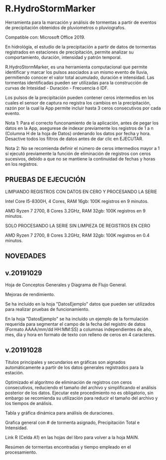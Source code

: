 # R.HydroStormMarker
Herramienta para la marcación y análisis de tormentas a partir de eventos de precipitación obtenidos de pluviometros o pluviografos.

Compatible con: Microsoft Office 2019.

En hidrológía, el estudio de la precipitación a partir de datos de tormentas registrados en estaciones de precipitación, permite analizar su comportamiento, duración, intensidad y patrón temporal.

R.HydroStormMarker, es una herramienta computacional que permite identificar y marcar los pulsos asociados a un mismo evento de lluvia, permitiendo conocer el valor total acumulado, duración e intensidad. Las tormentas identificadas pueden ser utilizadas para la construcción de curvas de Intesidad - Duración - Frecuencia ó IDF.

Los pulsos de la precipitación pueden contener ceros intermedios en los cuales el sensor de captura no registra los cambios en la precipitación, razón por la cual la App permite incluir hasta 3 ceros consecutivos por cada evento. 

Nota 1: Para el correcto funconamiento de la aplicación, antes de pegar los datos en la App, asegurese de indexar previamente los registros de 1 a n (Columna H de la hoja de Datos) ordenando los datos por fecha y hora. Desactive todos los filtros de datos antes de dar clic en EJECUTAR.

Nota 2: No se recomienda definir el número de ceros intermedios mayor a 1 sí ejecutó previamente la función de eliminación de registros con ceros sucesivos, debido a que no se mantiene la continuidad de fechas y horas en los registros. 


PRUEBAS DE EJECUCIÓN
-------------------

LIMPIANDO REGISTROS CON DATOS EN CERO Y PROCESANDO LA SERIE

Intel Core I5-8300H, 4 Cores, RAM 16gb: 100K registros en 9 minutos.

AMD Ryzen 7 2700, 8 Cores 3.2GHz, RAM 32gb: 100K registros en 9 minutos.

SOLO PROCESANDO LA SERIE SIN LIMPIEZA DE REGISTROS EN CERO

AMD Ryzen 7 2700, 8 Cores 3.2GHz, RAM 32gb: 100K registros en 0.4 minutos.


NOVEDADES
----------------------

v.20191029
----------

Hoja de Conceptos Generales y Diagrama de Flujo General.

Mejoras de rendimiento.

Se ha incluído en la hoja "DatosEjemplo" datos que pueden ser utilizados para realizar pruebas de funcionamiento.

En la hoja "DatosEjemplo" se ha incluído un ejemplo de la formulación requerida para segmentar el campo de la fecha del registro de datos (Formato AAAA/mm/dd HH:MM:SS) a columnas independientes de año, mes, día y hora en formato de texto con relleno de ceros en 4 caracteres.


v.20191028
----------

Títulos principales y secundarios en gráficas son aignados automáticamente a partir de los datos generales registrados para la estación.

Optimizado el algoritmo de eliminación de registros con ceros consecutivos, reduciendo el tamaño del archivo y simplificando el análisis posterior de los datos. Ejecutar este procedimiento no es obligatorio, sin embargo se recomienda su utilización para reducir el tamaño del archivo y los tiempos de análisis.

Tabla y gráfica dinámica para análisis de duraciones.

Grafica general con # de tormenta asignado, Precipitación Total e Intensidad.

Link R (Celda A1) en las hojas del libro para volver a la hoja MAIN.

Resúmen de tormentas encontradas y tiempo empleado en el procesamiento.
